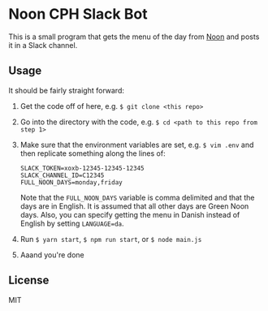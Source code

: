 # Noon CPH Slack Bot

This is a small program that gets the menu of the day from [Noon](https://www.nooncph.dk/) and posts it in a Slack channel.

## Usage

It should be fairly straight forward:

1. Get the code off of here, e.g. `$ git clone <this repo>`

2. Go into the directory with the code, e.g. `$ cd <path to this repo from step 1>`

3. Make sure that the environment variables are set, e.g. `$ vim .env` and then replicate something along the lines of:

   ```
   SLACK_TOKEN=xoxb-12345-12345-12345
   SLACK_CHANNEL_ID=C12345
   FULL_NOON_DAYS=monday,friday
   ```

   Note that the `FULL_NOON_DAYS` variable is comma delimited and that the days are in English. It is assumed that all other days are Green Noon days. Also, you can specify getting the menu in Danish instead of English by setting `LANGUAGE=da`.

4. Run `$ yarn start`, `$ npm run start`, or `$ node main.js`

5. Aaand you're done

## License

MIT
